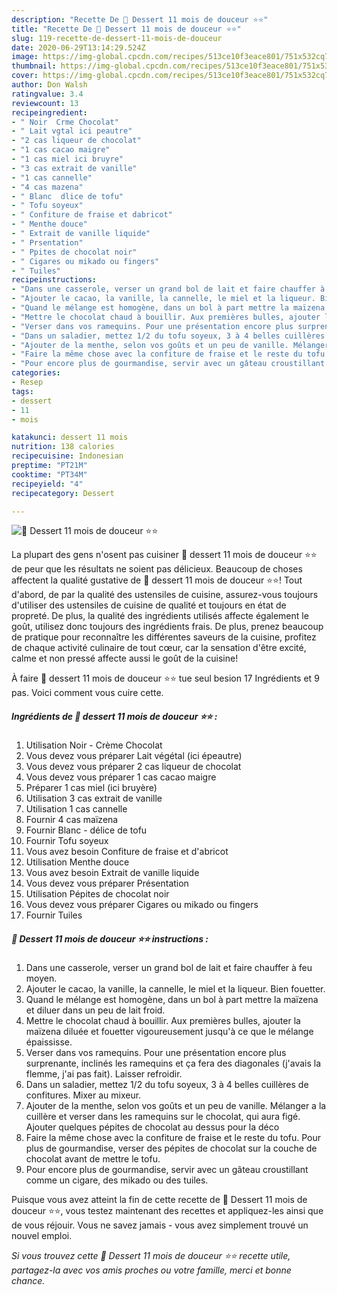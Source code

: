 ```yaml
---
description: "Recette De 🌺 Dessert 11 mois de douceur ⭐⭐"
title: "Recette De 🌺 Dessert 11 mois de douceur ⭐⭐"
slug: 119-recette-de-dessert-11-mois-de-douceur
date: 2020-06-29T13:14:29.524Z
image: https://img-global.cpcdn.com/recipes/513ce10f3eace801/751x532cq70/🌺-dessert-11-mois-de-douceur-⭐⭐-photo-principale-de-la-recette.jpg
thumbnail: https://img-global.cpcdn.com/recipes/513ce10f3eace801/751x532cq70/🌺-dessert-11-mois-de-douceur-⭐⭐-photo-principale-de-la-recette.jpg
cover: https://img-global.cpcdn.com/recipes/513ce10f3eace801/751x532cq70/🌺-dessert-11-mois-de-douceur-⭐⭐-photo-principale-de-la-recette.jpg
author: Don Walsh
ratingvalue: 3.4
reviewcount: 13
recipeingredient:
- " Noir  Crme Chocolat"
- " Lait vgtal ici peautre"
- "2 cas liqueur de chocolat"
- "1 cas cacao maigre"
- "1 cas miel ici bruyre"
- "3 cas extrait de vanille"
- "1 cas cannelle"
- "4 cas mazena"
- " Blanc  dlice de tofu"
- " Tofu soyeux"
- " Confiture de fraise et dabricot"
- " Menthe douce"
- " Extrait de vanille liquide"
- " Prsentation"
- " Ppites de chocolat noir"
- " Cigares ou mikado ou fingers"
- " Tuiles"
recipeinstructions:
- "Dans une casserole, verser un grand bol de lait et faire chauffer à feu moyen."
- "Ajouter le cacao, la vanille, la cannelle, le miel et la liqueur. Bien fouetter."
- "Quand le mélange est homogène, dans un bol à part mettre la maïzena et diluer dans un peu de lait froid."
- "Mettre le chocolat chaud à bouillir. Aux premières bulles, ajouter la maïzena diluée et fouetter vigoureusement jusqu&#39;à ce que le mélange épaississe."
- "Verser dans vos ramequins. Pour une présentation encore plus surprenante, inclinés les ramequins et ça fera des diagonales (j&#39;avais la flemme, j&#39;ai pas fait). Laisser refroidir."
- "Dans un saladier, mettez 1/2 du tofu soyeux, 3 à 4 belles cuillères de confitures. Mixer au mixeur."
- "Ajouter de la menthe, selon vos goûts et un peu de vanille. Mélanger a la cuillère et verser dans les ramequins sur le chocolat, qui aura figé. Ajouter quelques pépites de chocolat au dessus pour la déco"
- "Faire la même chose avec la confiture de fraise et le reste du tofu. Pour plus de gourmandise, verser des pépites de chocolat sur la couche de chocolat avant de mettre le tofu."
- "Pour encore plus de gourmandise, servir avec un gâteau croustillant comme un cigare, des mikado ou des tuiles."
categories:
- Resep
tags:
- dessert
- 11
- mois

katakunci: dessert 11 mois 
nutrition: 138 calories
recipecuisine: Indonesian
preptime: "PT21M"
cooktime: "PT34M"
recipeyield: "4"
recipecategory: Dessert

---
```



![🌺 Dessert 11 mois de douceur ⭐⭐](https://img-global.cpcdn.com/recipes/513ce10f3eace801/751x532cq70/🌺-dessert-11-mois-de-douceur-⭐⭐-photo-principale-de-la-recette.jpg)

La plupart des gens n'osent pas cuisiner 🌺 dessert 11 mois de douceur ⭐⭐ de peur que les résultats ne soient pas délicieux. Beaucoup de choses affectent la qualité gustative de 🌺 dessert 11 mois de douceur ⭐⭐! Tout d'abord, de par la qualité des ustensiles de cuisine, assurez-vous toujours d'utiliser des ustensiles de cuisine de qualité et toujours en état de propreté. De plus, la qualité des ingrédients utilisés affecte également le goût, utilisez donc toujours des ingrédients frais. De plus, prenez beaucoup de pratique pour reconnaître les différentes saveurs de la cuisine, profitez de chaque activité culinaire de tout cœur, car la sensation d'être excité, calme et non pressé affecte aussi le goût de la cuisine!

<!--inarticleads1-->

À faire 🌺 dessert 11 mois de douceur ⭐⭐ tue seul besion 17 Ingrédients et 9 pas. Voici comment vous cuire cette.

##### Ingrédients de 🌺 dessert 11 mois de douceur ⭐⭐ :

1. Utilisation  Noir - Crème Chocolat
1. Vous devez vous préparer  Lait végétal (ici épeautre)
1. Vous devez vous préparer 2 cas liqueur de chocolat
1. Vous devez vous préparer 1 cas cacao maigre
1. Préparer 1 cas miel (ici bruyère)
1. Utilisation 3 cas extrait de vanille
1. Utilisation 1 cas cannelle
1. Fournir 4 cas maïzena
1. Fournir  Blanc - délice de tofu
1. Fournir  Tofu soyeux
1. Vous avez besoin  Confiture de fraise et d&#39;abricot
1. Utilisation  Menthe douce
1. Vous avez besoin  Extrait de vanille liquide
1. Vous devez vous préparer  Présentation
1. Utilisation  Pépites de chocolat noir
1. Vous devez vous préparer  Cigares ou mikado ou fingers
1. Fournir  Tuiles




<!--inarticleads2-->

##### 🌺 Dessert 11 mois de douceur ⭐⭐ instructions :

1. Dans une casserole, verser un grand bol de lait et faire chauffer à feu moyen.
1. Ajouter le cacao, la vanille, la cannelle, le miel et la liqueur. Bien fouetter.
1. Quand le mélange est homogène, dans un bol à part mettre la maïzena et diluer dans un peu de lait froid.
1. Mettre le chocolat chaud à bouillir. Aux premières bulles, ajouter la maïzena diluée et fouetter vigoureusement jusqu&#39;à ce que le mélange épaississe.
1. Verser dans vos ramequins. Pour une présentation encore plus surprenante, inclinés les ramequins et ça fera des diagonales (j&#39;avais la flemme, j&#39;ai pas fait). Laisser refroidir.
1. Dans un saladier, mettez 1/2 du tofu soyeux, 3 à 4 belles cuillères de confitures. Mixer au mixeur.
1. Ajouter de la menthe, selon vos goûts et un peu de vanille. Mélanger a la cuillère et verser dans les ramequins sur le chocolat, qui aura figé. Ajouter quelques pépites de chocolat au dessus pour la déco
1. Faire la même chose avec la confiture de fraise et le reste du tofu. Pour plus de gourmandise, verser des pépites de chocolat sur la couche de chocolat avant de mettre le tofu.
1. Pour encore plus de gourmandise, servir avec un gâteau croustillant comme un cigare, des mikado ou des tuiles.




<!--inarticleads1-->

<p>
Puisque vous avez atteint la fin de cette recette de 🌺 Dessert 11 mois de douceur ⭐⭐, vous testez maintenant des recettes et appliquez-les ainsi que de vous réjouir. Vous ne savez jamais - vous avez simplement trouvé un nouvel emploi.
</p>

<p>
<i>Si vous trouvez cette 🌺 Dessert 11 mois de douceur ⭐⭐ recette utile, partagez-la avec vos amis proches ou votre famille, merci et bonne chance.</i>
</p>
